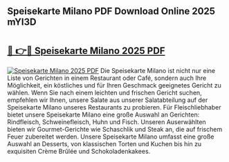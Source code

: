 ## Speisekarte Milano PDF Download Online 2025 mYI3D

# <h2><a href="http://gcaueb.nevu.top/?p=Speisekarte+Milano">🔗 👉🔴 Speisekarte Milano 2025 PDF</a></h2>

[![Speisekarte Milano 2025 PDF](https://i.imgur.com/dBaPXMq.png)](http://gcaueb.nevu.top/?p=Speisekarte+Milano)
Die Speisekarte Milano ist nicht nur eine Liste von Gerichten in einem Restaurant oder Café, sondern auch Ihre Möglichkeit, ein köstliches und für Ihren Geschmack geeignetes Gericht zu wählen. Wenn Sie nach einem leichten und frischen Gericht suchen, empfehlen wir Ihnen, unsere Salate aus unserer Salatabteilung auf der Speisekarte Milano unseres Restaurants zu probieren. Für Fleischliebhaber bietet unsere Speisekarte Milano eine große Auswahl an Gerichten: Rindfleisch, Schweinefleisch, Huhn und Fisch. Unseren Auserwählten bieten wir Gourmet-Gerichte wie Schaschlik und Steak an, die auf frischem Feuer zubereitet werden. Unsere Speisekarte Milano umfasst eine große Auswahl an Desserts, von klassischen Torten und Kuchen bis hin zu exquisiten Crème Brûlée und Schokoladenkakees.
